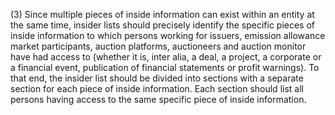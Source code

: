 (3) Since multiple pieces of inside information can exist within an entity at the same time, insider lists should precisely identify the specific pieces of inside information to which persons working for issuers, emission allowance market participants, auction platforms, auctioneers and auction monitor have had access to (whether it is, inter alia, a deal, a project, a corporate or a financial event, publication of financial statements or profit warnings). To that end, the insider list should be divided into sections with a separate section for each piece of inside information. Each section should list all persons having access to the same specific piece of inside information.